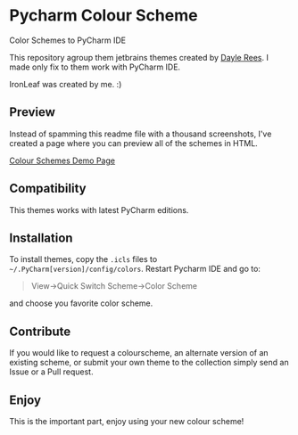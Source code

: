 # Pycharm Colour Scheme
Color Schemes to PyCharm IDE

This repository agroup them jetbrains themes created by [Dayle Rees](https://github.com/daylerees/colour-schemes). I made only fix to them work with PyCharm IDE. 

IronLeaf was created by me. :)

## Preview

Instead of spamming this readme file with a thousand screenshots, I've created a page where you can preview all of the schemes in HTML.

[Colour Schemes Demo Page](http://daylerees.github.io/)

## Compatibility

This themes works with latest PyCharm editions.

## Installation

To install themes, copy the `.icls` files to `~/.PyCharm[version]/config/colors`. Restart Pycharm IDE and go to:

> View->Quick Switch Scheme->Color Scheme

and choose you favorite color scheme.

## Contribute

If you would like to request a colourscheme, an alternate version of an existing scheme, or submit your own theme to the collection simply send an Issue or a Pull request.

## Enjoy

This is the important part, enjoy using your new colour scheme!

